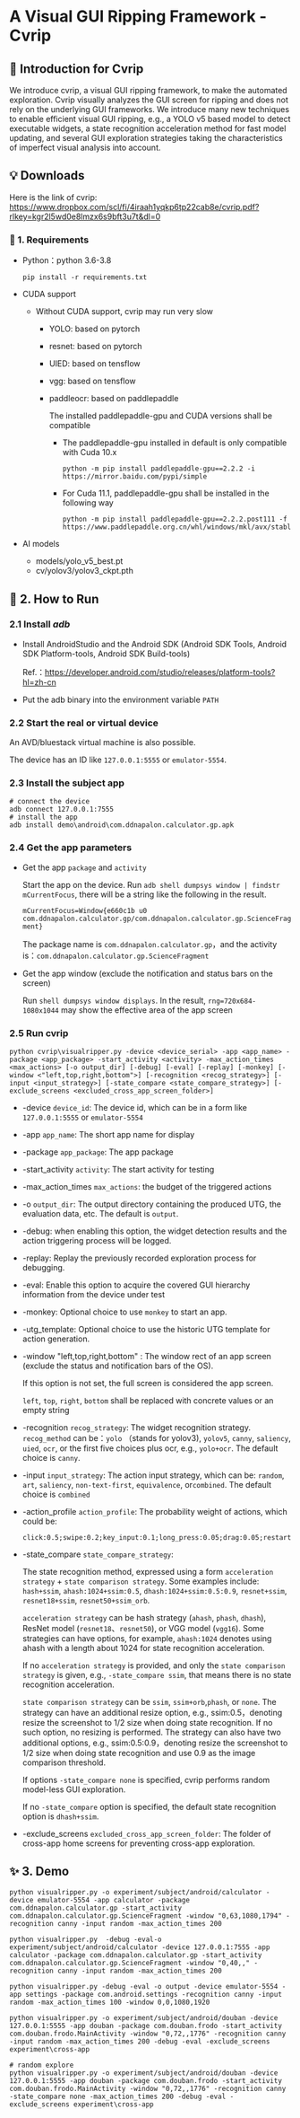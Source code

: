 # A Visual GUI Ripping Framework - Cvrip
## 🔆 Introduction for Cvrip

We introduce cvrip, a visual GUI ripping framework, to make the automated exploration. Cvrip visually analyzes the GUI screen for ripping and does not rely on the underlying GUI frameworks. We introduce many new techniques to enable efficient visual GUI ripping, e.g., a YOLO v5 based model to detect executable widgets, a state recognition acceleration method for fast model updating, and several GUI exploration strategies taking the characteristics of imperfect visual analysis into account.

## 💡 Downloads<a name="tips"></a>

Here is the link of cvrip: https://www.dropbox.com/scl/fi/4iraah1yqkp6tp22cab8e/cvrip.pdf?rlkey=kgr2l5wd0e8lmzx6s9bft3u7t&dl=0

### 📝 1. Requirements
- Python：python 3.6-3.8

  ```shell
  pip install -r requirements.txt
  ```

- CUDA support

  - Without CUDA support, cvrip may run very slow

    - YOLO:  based on pytorch

    - resnet: based on pytorch

    - UIED: based on tensflow

    - vgg: based on tensflow

    - paddleocr: based on paddlepaddle

      The installed paddlepaddle-gpu and CUDA versions shall be compatible

      - The paddlepaddle-gpu installed in default is only compatible with Cuda 10.x
        
      	```shell
      	python -m pip install paddlepaddle-gpu==2.2.2 -i https://mirror.baidu.com/pypi/simple
      	```
       
      - For Cuda 11.1, paddlepaddle-gpu shall be installed in the following way
	       ```
	       python -m pip install paddlepaddle-gpu==2.2.2.post111 -f https://www.paddlepaddle.org.cn/whl/windows/mkl/avx/stable.html
	       ```
      	
  
- AI models

  - models/yolo_v5_best.pt  
  - cv/yolov3/yolov3_ckpt.pth      

## 🚀 2. How to Run

### 2.1 Install *adb*

- Install AndroidStudio and the Android SDK (Android SDK Tools, Android SDK Platform-tools, Android SDK Build-tools)

  Ref.：https://developer.android.com/studio/releases/platform-tools?hl=zh-cn

- Put the adb binary into the environment variable `PATH`

### 2.2 Start the real or virtual device

An AVD/bluestack virtual machine is also possible.

The device has an ID like `127.0.0.1:5555` or `emulator-5554`.

### 2.3 Install the subject app

    # connect the device
    adb connect 127.0.0.1:7555
    # install the app
    adb install demo\android\com.ddnapalon.calculator.gp.apk

### 2.4 Get the app parameters

- Get the app `package` and `activity`

	Start the app on the device. Run `adb shell dumpsys window | findstr mCurrentFocus`, there will be a string like the following in the result.

	 `mCurrentFocus=Window{e660c1b u0 com.ddnapalon.calculator.gp/com.ddnapalon.calculator.gp.ScienceFragment}`

	The package name is  `com.ddnapalon.calculator.gp`，and the activity is：`com.ddnapalon.calculator.gp.ScienceFragment`

- Get the app window  (exclude the notification and status bars on the screen)

  Run `shell dumpsys window displays`. In the result, `rng=720x684-1080x1044` may show the effective area of the app screen


### 2.5 Run cvrip

```shell
python cvrip\visualripper.py -device <device_serial> -app <app_name> -package <app_package> -start_activity <activity> -max_action_times <max_actions> [-o output_dir] [-debug] [-eval] [-replay] [-monkey] [-window <"left,top,right,bottom">] [-recognition <recog_strategy>] [-input <input_strategy>] [-state_compare <state_compare_strategy>] [-exclude_screens <excluded_cross_app_screen_folder>]
```

- -device `device_id`:   The device id, which can be in a form like `127.0.0.1:5555` or `emulator-5554`

- -app `app_name`: The short app name for display    

- -package `app_package`: The app package

- -start_activity `activity`:  The start activity for testing

- -max_action_times `max_actions`: the budget of the triggered actions

- -o `output_dir`: The output directory containing the produced UTG, the evaluation data, etc. The default is `output`.

- -debug: when enabling this option, the widget detection results and the action triggering process will be logged.

- -replay: Replay the previously recorded exploration process for debugging.

- -eval: Enable this option to acquire the covered GUI hierarchy information from the device under test

- -monkey: Optional choice to use `monkey` to start an app.

- -utg_template: Optional choice to use the historic UTG template for action generation.

- -window "left,top,right,bottom" : The window rect of an app screen (exclude the status and notification bars of the OS). 

  If this option is not set, the full screen is considered the app screen.

  `left`, `top`, `right`, `bottom` shall be replaced with concrete values or an empty string

- -recognition `recog_strategy`:  The widget recognition strategy. `recog_method` can be：`yolo` （stands for yolov3), `yolov5`, `canny`, `saliency`, `uied`, `ocr`, or the first five choices plus ocr, e.g., `yolo+ocr`. The default choice is `canny`.

- -input `input_strategy`: The action input strategy, which can be: `random`, `art`, `saliency`, `non-text-first`, `equivalence`, or`combined`. The default choice is `combined`

- -action_profile `action_profile`: The probability weight of actions, which could be:

  ```
  click:0.5;swipe:0.2;key_input:0.1;long_press:0.05;drag:0.05;restart:0.1
  ```
  
- -state_compare `state_compare_strategy`: 

  The state recognition method, expressed using a form `acceleration strategy` + `state comparison strategy`. Some examples include: `hash+ssim`, `ahash:1024+ssim:0.5`, `dhash:1024+ssim:0.5:0.9`, `resnet+ssim`, `resnet18+ssim`, `resnet50+ssim_orb`.
  

  `acceleration strategy` can be hash strategy (`ahash`, `phash`, `dhash`), ResNet model (`resnet18`、`resnet50`), or VGG model (`vgg16`). Some strategies can have options, for example, `ahash:1024` denotes using ahash with a length about 1024 for state recognition acceleration.

  If no `acceleration strategy` is provided, and only the `state comparison strategy` is given, e.g., `-state_compare ssim`, that means there is no state recognition acceleration.

  `state comparison strategy`  can be `ssim`, `ssim+orb`,`phash`, or `none`. The strategy can have an additional resize option, e.g., ssim:0.5，denoting resize the screenshot to 1/2 size when doing state recognition. If no such option, no resizing is performed.  The strategy can also have two additional options, e.g., ssim:0.5:0.9，denoting resize the screenshot to 1/2 size when doing state recognition and use 0.9 as the image comparison threshold.  
  

  If options `-state_compare none` is specified, cvrip performs random model-less GUI exploration.

  If no `-state_compare` option is specified, the default state recognition option is `dhash+ssim`.

- -exclude_screens `excluded_cross_app_screen_folder`: The folder of cross-app home screens for preventing cross-app exploration.


## ✨ 3. Demo
```shell
python visualripper.py -o experiment/subject/android/calculator -device emulator-5554 -app calculator -package com.ddnapalon.calculator.gp -start_activity com.ddnapalon.calculator.gp.ScienceFragment -window "0,63,1080,1794" -recognition canny -input random -max_action_times 200

python visualripper.py  -debug -eval-o experiment/subject/android/calculator -device 127.0.0.1:7555 -app calculator -package com.ddnapalon.calculator.gp -start_activity com.ddnapalon.calculator.gp.ScienceFragment -window "0,40,," -recognition canny -input random -max_action_times 200

python visualripper.py -debug -eval -o output -device emulator-5554 -app settings -package com.android.settings -recognition canny -input random -max_action_times 100 -window 0,0,1080,1920

python visualripper.py -o experiment/subject/android/douban -device 127.0.0.1:5555 -app douban -package com.douban.frodo -start_activity com.douban.frodo.MainActivity -window "0,72,,1776" -recognition canny -input random -max_action_times 200 -debug -eval -exclude_screens experiment\cross-app

# random explore
python visualripper.py -o experiment/subject/android/douban -device 127.0.0.1:5555 -app douban -package com.douban.frodo -start_activity com.douban.frodo.MainActivity -window "0,72,,1776" -recognition canny -state_compare none -max_action_times 200 -debug -eval -exclude_screens experiment\cross-app
```


